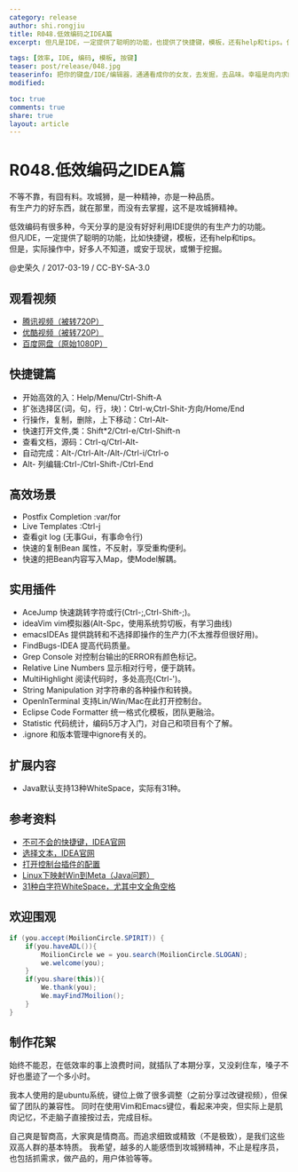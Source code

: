 ```yaml
---
category: release
author: shi.rongjiu
title: R048.低效编码之IDEA篇
excerpt: 但凡是IDE，一定提供了聪明的功能，也提供了快捷键，模板，还有help和tips。但是，实际操作中，有些狮友不知道这些功能，或安于现状，不挖掘这些功能。

tags: [效率, IDE, 编码, 模板, 按键]
teaser: post/release/048.jpg
teaserinfo: 把你的键盘/IDE/编辑器，通通看成你的女友，去发掘，去品味。幸福是向内求的，爽爆的姿势要自己摸索。
modified: 

toc: true
comments: true
share: true
layout: article
---
```


# R048.低效编码之IDEA篇

不等不靠，有囧有料。攻城狮，是一种精神，亦是一种品质。  
有生产力的好东西，就在那里，而没有去掌握，这不是攻城狮精神。  

低效编码有很多种，今天分享的是没有好好利用IDE提供的有生产力的功能。  
但凡IDE，一定提供了聪明的功能，比如快捷键，模板，还有help和tips。  
但是，实际操作中，好多人不知道，或安于现状，或懒于挖掘。

@史荣久 / 2017-03-19 / CC-BY-SA-3.0  

## 观看视频

  * [腾讯视频（被转720P）](https://v.qq.com/x/page/z0385xddigt.html)
  * [优酷视频（被转720P）](http://v.youku.com/v_show/id_XMjY1MDg1NDg1Ng==.html)
  * [百度网盘（原始1080P）](http://pan.baidu.com/s/1c2KNtFM)

## 快捷键篇 

  * 开始高效的入：Help/Menu/Ctrl-Shift-A
  * 扩张选择区(词，句，行，块)：Ctrl-w,Ctrl-Shit-方向/Home/End
  * 行操作，复制，删除，上下移动：Ctrl-Alt-<Up>
  * 快速打开文件,类：Shift*2/Ctrl-e/Ctrl-Shift-n
  * 查看文档，源码：Ctrl-q/Ctrl-Alt-<Btn1>
  * 自动完成：Alt-<Enter>/Ctrl-Alt-<Enter>/Alt-<Insert>/Ctrl-i/Ctrl-o
  * Alt-<Btn1> 列编辑:Ctrl-<Right>/Ctrl-Shift-<Right>/Ctrl-End

## 高效场景

  * Postfix Completion :var/for
  * Live Templates :Ctrl-j
  * 查看git log (无事Gui，有事命令行)
  * 快速的复制Bean 属性，不反射，享受重构便利。
  * 快速的把Bean内容写入Map，使Model解耦。
  
## 实用插件

  * AceJump 快速跳转字符或行(Ctrl-;,Ctrl-Shift-;)。
  * ideaVim vim模拟器(Alt-Spc，使用系统剪切板，有学习曲线)
  * emacsIDEAs 提供跳转和不选择即操作的生产力(不太推荐但很好用)。
  * FindBugs-IDEA 提高代码质量。
  * Grep Console 对控制台输出的ERROR有颜色标记。
  * Relative Line Numbers 显示相对行号，便于跳转。
  * MultiHighlight 阅读代码时，多处高亮(Ctrl-')。
  * String Manipulation 对字符串的各种操作和转换。
  * OpenInTerminal 支持Lin/Win/Mac在此打开控制台。
  * Eclipse Code Formatter 统一格式化模板，团队更融洽。
  * Statistic 代码统计，编码5万才入门，对自己和项目有个了解。
  * .ignore 和版本管理中ignore有关的。

## 扩展内容

  * Java默认支持13种WhiteSpace，实际有31种。

## 参考资料

  * [不可不会的快捷键，IDEA官网](https://www.jetbrains.com/help/idea/2016.3/keyboard-shortcuts-you-cannot-miss.html)
  * [选择文本，IDEA官网](https://www.jetbrains.com/help/idea/2016.3/selecting-text-in-the-editor.html)
  * [打开控制台插件的配置](https://github.com/luktom/OpenInTerminal)
  * [Linux下映射Win到Meta（Java问题）](https://youtrack.jetbrains.com/issue/IDEA-144702)
  * [31种白字符WhiteSpace，尤其中文全角空格](https://en.wikipedia.org/wiki/Whitespace_character)

## 欢迎围观

``` java
if (you.accept(MoilionCircle.SPIRIT)) {
    if(you.haveADL()){
        MoilionCircle we = you.search(MoilionCircle.SLOGAN);
        we.welcome(you);
    }
    if(you.share(this)){
        We.thank(you);
        We.mayFind7Moilion();
    }
}
```

## 制作花絮

始终不能忍，在低效率的事上浪费时间，就插队了本期分享，又没刹住车，嗓子不好也墨迹了一个多小时。

我本人使用的是ubuntu系统，键位上做了很多调整（之前分享过改键视频），但保留了团队的兼容性。
同时在使用Vim和Emacs键位，看起来冲突，但实际上是肌肉记忆，不走脑子直接按过去，完成目标。

自己爽是智商高，大家爽是情商高。而追求细致或精致（不是极致），是我们这些双高人群的基本特质。
我希望，越多的人能感悟到攻城狮精神，不止是程序员，也包括抓需求，做产品的，用户体验等等。
